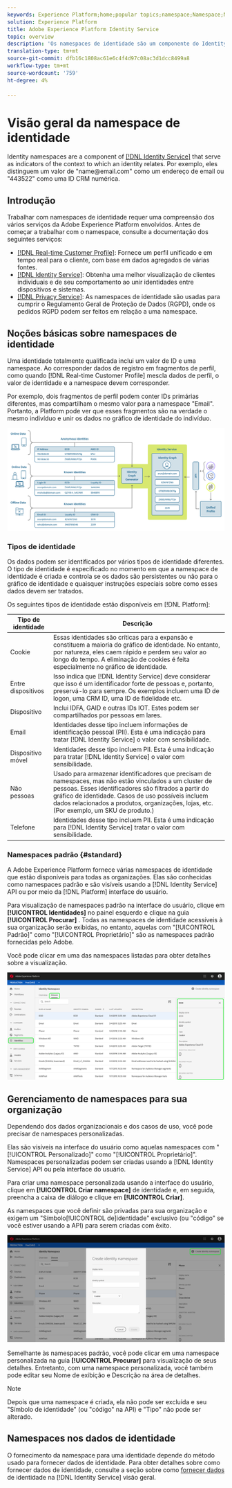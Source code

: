 ```yaml
---
keywords: Experience Platform;home;popular topics;namespace;Namespace;Namespaces;namespaces;identity namespace;Identity namespace;identity;Identity;Identity service;identity service
solution: Experience Platform
title: Adobe Experience Platform Identity Service
topic: overview
description: 'Os namespaces de identidade são um componente do Identity Service que serve como indicadores do contexto ao qual uma identidade está relacionada. Por exemplo, eles distinguem um valor de "name@email.com" como um endereço de email ou "443522" como uma ID CRM numérica. '
translation-type: tm+mt
source-git-commit: dfb16c1808ac61e6c4f4d97c08ac3d1dcc8499a8
workflow-type: tm+mt
source-wordcount: '759'
ht-degree: 4%

---
```



# Visão geral da namespace de identidade

Identity namespaces are a component of [[!DNL Identity Service]](./home.md) that serve as indicators of the context to which an identity relates. Por exemplo, eles distinguem um valor de &quot;name<span>@email.com&quot; como um endereço de email ou &quot;443522&quot; como uma ID CRM numérica.

## Introdução

Trabalhar com namespaces de identidade requer uma compreensão dos vários serviços da Adobe Experience Platform envolvidos. Antes de começar a trabalhar com o namespace, consulte a documentação dos seguintes serviços:

- [[!DNL Real-time Customer Profile]](../profile/home.md): Fornece um perfil unificado e em tempo real para o cliente, com base em dados agregados de várias fontes.
- [[!DNL Identity Service]](./home.md): Obtenha uma melhor visualização de clientes individuais e de seu comportamento ao unir identidades entre dispositivos e sistemas.
- [[!DNL Privacy Service]](../privacy-service/home.md): As namespaces de identidade são usadas para cumprir o Regulamento Geral de Proteção de Dados (RGPD), onde os pedidos RGPD podem ser feitos em relação a uma namespace.

## Noções básicas sobre namespaces de identidade

Uma identidade totalmente qualificada inclui um valor de ID e uma namespace. Ao corresponder dados de registro em fragmentos de perfil, como quando [!DNL Real-time Customer Profile] mescla dados de perfil, o valor de identidade e a namespace devem corresponder.

Por exemplo, dois fragmentos de perfil podem conter IDs primárias diferentes, mas compartilham o mesmo valor para a namespace &quot;Email&quot;. Portanto, a Platform pode ver que esses fragmentos são na verdade o mesmo indivíduo e unir os dados no gráfico de identidade do indivíduo.

![](images/identity-service-stitching.png)

### Tipos de identidade

Os dados podem ser identificados por vários tipos de identidade diferentes. O tipo de identidade é especificado no momento em que a namespace de identidade é criada e controla se os dados são persistentes ou não para o gráfico de identidade e quaisquer instruções especiais sobre como esses dados devem ser tratados.

Os seguintes tipos de identidade estão disponíveis em [!DNL Platform]:

| Tipo de identidade | Descrição |
| --- | --- |
| Cookie | Essas identidades são críticas para a expansão e constituem a maioria do gráfico de identidade. No entanto, por natureza, eles caem rápido e perdem seu valor ao longo do tempo. A eliminação de cookies é feita especialmente no gráfico de identidade. |
| Entre dispositivos | Isso indica que [!DNL Identity Service] deve considerar que isso é um identificador forte de pessoas e, portanto, preservá-lo para sempre. Os exemplos incluem uma ID de logon, uma CRM ID, uma ID de fidelidade etc. |
| Dispositivo | Inclui IDFA, GAID e outras IDs IOT. Estes podem ser compartilhados por pessoas em lares. |
| Email | Identidades desse tipo incluem informações de identificação pessoal (PII). Esta é uma indicação para tratar [!DNL Identity Service] o valor com sensibilidade. |
| Dispositivo móvel | Identidades desse tipo incluem PII. Esta é uma indicação para tratar [!DNL Identity Service] o valor com sensibilidade. |
| Não pessoas | Usado para armazenar identificadores que precisam de namespaces, mas não estão vinculados a um cluster de pessoas. Esses identificadores são filtrados a partir do gráfico de identidade. Casos de uso possíveis incluem dados relacionados a produtos, organizações, lojas, etc. (Por exemplo, um SKU de produto.) |
| Telefone | Identidades desse tipo incluem PII. Esta é uma indicação para [!DNL Identity Service] tratar o valor com sensibilidade. |

### Namespaces padrão {#standard}

A Adobe Experience Platform fornece várias namespaces de identidade que estão disponíveis para todas as organizações. Elas são conhecidas como namespaces padrão e são visíveis usando a [!DNL Identity Service] API ou por meio da [!DNL Platform] interface do usuário.

Para visualização de namespaces padrão na interface do usuário, clique em **[!UICONTROL Identidades]** no painel esquerdo e clique na guia **[!UICONTROL Procurar]** . Todas as namespaces de identidade acessíveis à sua organização serão exibidas, no entanto, aquelas com &quot;[!UICONTROL Padrão]&quot; como &quot;[!UICONTROL Proprietário]&quot; são as namespaces padrão fornecidas pelo Adobe.

Você pode clicar em uma das namespaces listadas para obter detalhes sobre a visualização.

![](./images/standard-namespace-detail.png)

## Gerenciamento de namespaces para sua organização

Dependendo dos dados organizacionais e dos casos de uso, você pode precisar de namespaces personalizadas.

Elas são visíveis na interface do usuário como aquelas namespaces com &quot;[!UICONTROL Personalizado]&quot; como &quot;[!UICONTROL Proprietário]&quot;. Namespaces personalizadas podem ser criadas usando a [!DNL Identity Service] API ou pela interface do usuário.

Para criar uma namespace personalizada usando a interface do usuário, clique em **[!UICONTROL Criar namespace]** de identidade e, em seguida, preencha a caixa de diálogo e clique em **[!UICONTROL Criar]**.

As namespaces que você definir são privadas para sua organização e exigem um &quot;Símbolo[!UICONTROL de]identidade&quot; exclusivo (ou &quot;código&quot; se você estiver usando a API) para serem criadas com êxito.

![](./images/create-identity-namespace.png)

Semelhante às namespaces padrão, você pode clicar em uma namespace personalizada na guia **[!UICONTROL Procurar]** para visualização de seus detalhes. Entretanto, com uma namespace personalizada, você também pode editar seu Nome de exibição e Descrição na área de detalhes.

>[!NOTE]
>
>Depois que uma namespace é criada, ela não pode ser excluída e seu &quot;Símbolo de identidade&quot; (ou &quot;código&quot; na API) e &quot;Tipo&quot; não pode ser alterado.

## Namespaces nos dados de identidade

O fornecimento da namespace para uma identidade depende do método usado para fornecer dados de identidade. Para obter detalhes sobre como fornecer dados de identidade, consulte a seção sobre como [fornecer dados](./home.md#supplying-identity-data-to-identity-service) de identidade na [!DNL Identity Service] visão geral.
